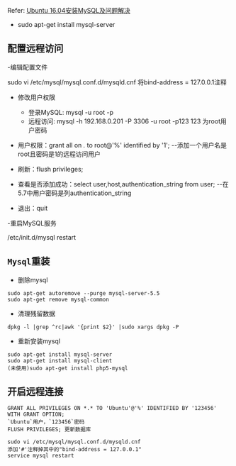 Refer: [Ubuntu 16.04安装MySQL及问题解决](https://www.linuxidc.com/Linux/2017-05/143861.htm)
- sudo apt-get install mysql-server

## 配置远程访问
-编辑配置文件
 
 sudo vi /etc/mysql/mysql.conf.d/mysqld.cnf  将bind-address = 127.0.0.1注释
 
- 修改用户权限
    - 登录MySQL: mysql -u root -p 
    - 远程访问: mysql -h 192.168.0.201 -P 3306 -u root -p123 123  为root用户密码
 
- 用户权限：grant all on *.* to root@'%' identified by '1';  --添加一个用户名是root且密码是1的远程访问用户
 
- 刷新：flush privileges;
 
- 查看是否添加成功：select user,host,authentication_string from user; --在5.7中用户密码是列authentication_string
 
- 退出：quit
 
-重启MySQL服务
 
 /etc/init.d/mysql restart

## `Mysql`重装
- 删除mysql
```
sudo apt-get autoremove --purge mysql-server-5.5
sudo apt-get remove mysql-common
```
- 清理残留数据
```
dpkg -l |grep ^rc|awk '{print $2}' |sudo xargs dpkg -P
``` 
- 重新安装mysql
```
sudo apt-get install mysql-server
sudo apt-get install mysql-client
(未使用)sudo apt-get install php5-mysql
```

## 开启远程连接
```进入mysql -u root -p root
GRANT ALL PRIVILEGES ON *.* TO 'Ubuntu'@'%' IDENTIFIED BY '123456' WITH GRANT OPTION;
`Ubuntu`用户，`123456`密码
FLUSH PRIVILEGES; 更新数据库
```
```shell
sudo vi /etc/mysql/mysql.conf.d/mysqld.cnf
添加'#'注释掉其中的"bind-address = 127.0.0.1"
service mysql restart
```
